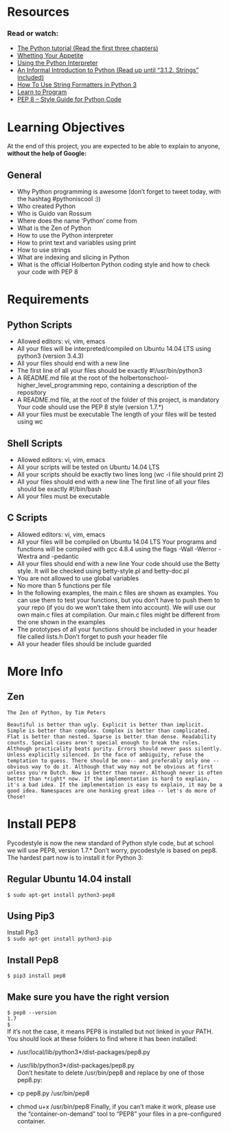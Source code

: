 # Resources
### **Read or watch:**

- [The Python tutorial (Read the first three chapters)](https://docs.python.org/3.4/tutorial/index.html)
- [Whetting Your Appetite](https://docs.python.org/3.4/tutorial/appetite.html)
- [Using the Python Interpreter](https://docs.python.org/3.4/tutorial/interpreter.html)
- [An Informal Introduction to Python (Read up until “3.1.2. Strings” included)](https://docs.python.org/3.4/tutorial/introduction.html)
- [How To Use String Formatters in Python 3](https://www.digitalocean.com/community/tutorials/how-to-use-string-formatters-in-python-3)
- [Learn to Program](https://www.youtube.com/playlist?list=PLGLfVvz_LVvTn3cK5e6LjhgGiSeVlIRwt)
- [PEP 8 – Style Guide for Python Code](https://www.python.org/dev/peps/pep-0008/)
# Learning Objectives
At the end of this project, you are expected to be able to explain to anyone, **without the help of Google:**

## General
- Why Python programming is awesome (don’t forget to tweet today, with the hashtag #pythoniscool :))
- Who created Python
- Who is Guido van Rossum
- Where does the name ‘Python’ come from
- What is the Zen of Python
- How to use the Python interpreter
- How to print text and variables using print
- How to use strings
- What are indexing and slicing in Python
- What is the official Holberton Python coding style and how to check your code with PEP 8
# Requirements
## Python Scripts
- Allowed editors: vi, vim, emacs
- All your files will be interpreted/compiled on Ubuntu 14.04 LTS using python3 (version 3.4.3)
- All your files should end with a new line
- The first line of all your files should be exactly #!/usr/bin/python3
- A README.md file at the root of the holbertonschool-higher_level_programming repo, containing a description of the repository
- A README.md file, at the root of the folder of this project, is mandatory
Your code should use the PEP 8 style (version 1.7.*)
- All your files must be executable
The length of your files will be tested using wc
## Shell Scripts
- Allowed editors: vi, vim, emacs
- All your scripts will be tested on Ubuntu 14.04 LTS
- All your scripts should be exactly two lines long (wc -l file should print 2)
- All your files should end with a new line
The first line of all your files should be exactly #!/bin/bash
- All your files must be executable
## C Scripts
- Allowed editors: vi, vim, emacs
- All your files will be compiled on Ubuntu 14.04 LTS
Your programs and functions will be compiled with gcc 4.8.4 using the flags -Wall -Werror -Wextra and -pedantic
- All your files should end with a new line
Your code should use the Betty style. It will be checked using betty-style.pl and betty-doc.pl
- You are not allowed to use global variables
- No more than 5 functions per file
- In the following examples, the main.c files are shown as examples. You can use them to test your functions, but you don’t have to push them to your repo (if you do we won’t take them into account). We will use our own main.c files at compilation. Our main.c files might be different from the one shown in the examples
- The prototypes of all your functions should be included in your header file called lists.h
Don’t forget to push your header file
- All your header files should be include guarded

# More Info
## Zen
`The Zen of Python, by Tim Peters`

`Beautiful is better than ugly.
Explicit is better than implicit.
Simple is better than complex.
Complex is better than complicated.
Flat is better than nested.
Sparse is better than dense.
Readability counts.
Special cases aren't special enough to break the rules.
Although practicality beats purity.
Errors should never pass silently.
Unless explicitly silenced.
In the face of ambiguity, refuse the temptation to guess.
There should be one-- and preferably only one --obvious way to do it.
Although that way may not be obvious at first unless you're Dutch.
Now is better than never.
Although never is often better than *right* now.
If the implementation is hard to explain, it's a bad idea.
If the implementation is easy to explain, it may be a good idea.
Namespaces are one honking great idea -- let's do more of those!`

# Install PEP8
Pycodestyle is now the new standard of Python style code, but at school we will use PEP8, version 1.7.* Don’t worry, pycodestyle is based on pep8. The hardest part now is to install it for Python 3:

## Regular Ubuntu 14.04 install
`$ sudo apt-get install python3-pep8`
## Using Pip3
Install Pip3  
`$ sudo apt-get install python3-pip`
## Install Pep8
`$ pip3 install pep8`
## Make sure you have the right version
`$ pep8 --version`  
`1.7`  
`$`  
If it’s not the case, it means PEP8 is installed but not linked in your PATH. You should look at these folders to find where it has been installed:

- /usr/local/lib/python3*/dist-packages/pep8.py
- /usr/lib/python3*/dist-packages/pep8.py  
Don’t hesitate to delete /usr/bin/pep8 and replace by one of those pep8.py:

- cp pep8.py /usr/bin/pep8
- chmod u+x /usr/bin/pep8
Finally, if you can’t make it work, please use the “container-on-demand” tool to “PEP8” your files in a pre-configured container.
